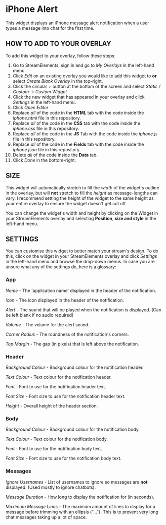 # iPhone Alert
This widget displays an iPhone message alert notification when a user types a message into chat for the first time.

## HOW TO ADD TO YOUR OVERLAY
To add this widget to your overlay, follow these steps:

1. Go to StreamElements, sign in and go to *My Overlays* in the left-hand menu.
2. Click *Edit* on an existing overlay you would like to add this widget to **or** select *Create Blank Overlay* in the top-right.
3. Click the circular *+* button at the bottom of the screen and select *Static / Custom* -> *Custom Widget*
4. Click the new widget that has appeared in your overlay and click *Settings* in the left-hand menu.
5. Click *Open Editor*
6. Replace *all* of the code in the **HTML** tab with the code inside the *iphone.html* file in this repository.
7. Replace *all* of the code in the **CSS** tab with the code inside the *iphone.css* file in this repository.
8. Replace *all* of the code in the **JS** Tab with the code inside the *iphone.js* file in this repository.
9. Replace *all* of the code in the **Fields** tab with the code inside the *iphone.json* file in this repository.
10. Delete *all* of the code inside the **Data** tab.
11. Click *Done* in the bottom-right.

## SIZE 
This widget will automatically stretch to fill the *width* of the widget's outline in the overlay, but will **not** stretch to fill the *height* as message-lengths can vary. I recommend setting the height of the widget to the same height as your entire overlay to ensure the widget doesn't get cut off.

You can change the widget's width and height by clicking on the Widget in your StreamElements overlay and selecting **Position, size and style** in the left-hand menu.

## SETTINGS
You can customise this widget to better match your stream's design. To do this, click on the widget in your StreamElements overlay and click *Settings* in the left-hand menu and browse the drop-down menus. In case you are unsure what any of the settings do, here is a glossary:

### App
*Name* - The 'application name' displayed in the header of the notification.

*Icon* - The icon displayed in the header of the notification.

*Alert* - The sound that will be played when the notification is displayed. (Can be left blank if no audio required)

*Volume* - The volume for the alert sound.

*Corner Radius* - The roundness of the notification's corners.

*Top Margin* - The gap (in pixels) that is left above the notification.

### Header
*Background Colour* - Background colour for the notification header.

*Text Colour* - Text colour for the notification header.

*Font* - Font to use for the notification header text.

*Font Size* - Font size to use for the notification header text.

*Height* - Overall height of the header section.

### Body
*Background Colour* - Background colour for the notification body.

*Text Colour* - Text colour for the notification body.

*Font* - Font to use for the notification body text.

*Font Size* - Font size to use for the notification body text.

### Messages
*Ignore Usernames* - List of usernames to ignore so messages are **not** displayed. (Used mostly to ignore chatbots).

*Message Duration* - How long to display the notification for (in seconds).

*Maximum Message Lines* - The maximum amount of lines to display for a message before trimming with an ellipsis ("..."). This is to prevent very long chat messages taking up a lot of space.


